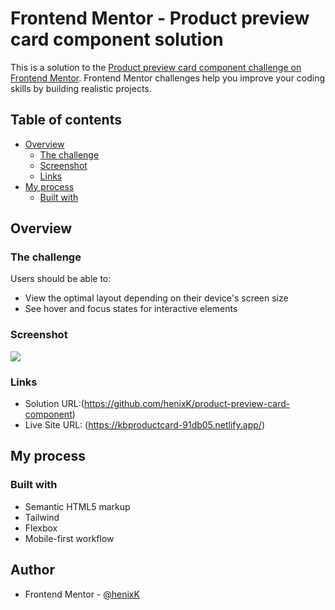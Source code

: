 # Frontend Mentor - Product preview card component solution

This is a solution to the [Product preview card component challenge on Frontend Mentor](https://www.frontendmentor.io/challenges/product-preview-card-component-GO7UmttRfa). Frontend Mentor challenges help you improve your coding skills by building realistic projects. 

## Table of contents

- [Overview](#overview)
  - [The challenge](#the-challenge)
  - [Screenshot](#screenshot)
  - [Links](#links)
- [My process](#my-process)
  - [Built with](#built-with)


## Overview

### The challenge

Users should be able to:

- View the optimal layout depending on their device's screen size
- See hover and focus states for interactive elements

### Screenshot

![](./screenshot.jpg)

### Links

- Solution URL:(https://github.com/henixK/product-preview-card-component)
- Live Site URL: (https://kbproductcard-91db05.netlify.app/)

## My process

### Built with

- Semantic HTML5 markup
- Tailwind
- Flexbox
- Mobile-first workflow

## Author

- Frontend Mentor - [@henixK](https://www.frontendmentor.io/profile/henixK)

